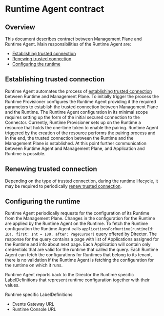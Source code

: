 # Runtime Agent contract

## Overview

This document describes contract between Management Plane and Runtime Agent. Main responsibilities of the Runtime Agent are:
- [Establishing trusted connection](#establishing-trusted-connection)
- [Renewing trusted connection](#renewing-trusted-connection)
- [Configuring the runtime](#configuring-the-runtime)

## Establishing trusted connection

Runtime Agent automates the process of [establishing trusted connection](./establishing-trusted-connection.md#establishing-trusted-connection) between Runtime and Management Plane. To initially trigger the process the Runtime Provisioner configures the Runtime Agent providing it the required parameters to establish the trusted connection between Management Plane and the Runtime. The Runtime Agent configuration in its minimal scope requires setting up the form of the initial secured connection to the Connector. Currently, Runtime Provisioner sets up on the Runtime a resource that holds the one-time token to enable the pairing. Runtime Agent triggered by the creation of the resource performs the pairing process and in the end, the trusted connection between the Runtime and the Management Plane is established. At this point further communication between Runtime Agent and Management Plane, and Application and Runtime is possible.

## Renewing trusted connection

Depending on the type of trusted connection, during the runtime lifecycle, it may be required to periodically [renew trusted connection](./establishing-trusted-connection.md#client-certificate-flow---certificate-renewal).

## Configuring the runtime

Runtime Agent periodically requests for the configuration of its Runtime from the Management Plane. Changes in the configuration for the Runtime are applied by the Runtime Agent on the Runtime. To fetch the Runtime configuration the Runtime Agent calls `applicationsForRuntime(runtimeId: ID!, first: Int = 100, after: PageCursor)` query offered by Director. The response for the query contains a page with list of Applications assigned for the Runtime and info about next page. Each Application will contain only credentials that are valid for the runtime that called the query. Each Runtime Agent can fetch the configurations for Runtimes that belong to its tenant, there is no validation if the Runtime Agent is fetching the configuration for the runtime on which it runs.

Runtime Agent reports back to the Director the Runtime specific LabelDefinitions that represent runtime configuration together with their values.

Runtime specific LabelDefinitions:

- Events Gateway URL
- Runtime Console URL
